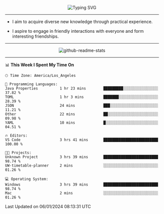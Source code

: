 <p align="center">
  <img src="https://readme-typing-svg.demolab.com?font=Fira+Code&weight=500&size=32&duration=2500&pause=1600&center=true&vCenter=true&random=false&width=1024&height=64&lines=Hi+there+%F0%9F%91%8B;I'm+delighted+you+could+make+it+here+%F0%9F%8E%89;I'm+Harry%2C+a+college+student+still+finding+my+way" alt="Typing SVG" />
</p>


---


- I aim to acquire diverse new knowledge through practical experience.

- I aspire to engage in friendly interactions with everyone and form interesting friendships.


---


<p align="center">
  <img src="https://github-readme-stats.vercel.app/api?username=Harry-Jing&show_icons=true" alt="github-readme-stats"/>
</p>


---

<!--START_SECTION:waka-->
📊 **This Week I Spent My Time On** 

```text
🕑︎ Time Zone: America/Los_Angeles

💬 Programming Languages: 
Java Properties          1 hr 23 mins        █████████░░░░░░░░░░░░░░░░   37.82 % 
TOML                     1 hr 3 mins         ███████░░░░░░░░░░░░░░░░░░   28.39 % 
JSON                     24 mins             ███░░░░░░░░░░░░░░░░░░░░░░   11.21 % 
Other                    22 mins             ██░░░░░░░░░░░░░░░░░░░░░░░   09.98 % 
YAML                     10 mins             █░░░░░░░░░░░░░░░░░░░░░░░░   04.51 % 

🔥 Editors: 
VS Code                  3 hrs 41 mins       █████████████████████████   100.00 % 

🐱‍💻 Projects: 
Unknown Project          3 hrs 39 mins       █████████████████████████   98.74 % 
UW-timetable-planner     2 mins              ░░░░░░░░░░░░░░░░░░░░░░░░░   01.26 % 

💻 Operating System: 
Windows                  3 hrs 39 mins       █████████████████████████   98.74 % 
Mac                      2 mins              ░░░░░░░░░░░░░░░░░░░░░░░░░   01.26 % 
```


 Last Updated on 06/01/2024 08:13:31 UTC
<!--END_SECTION:waka-->
